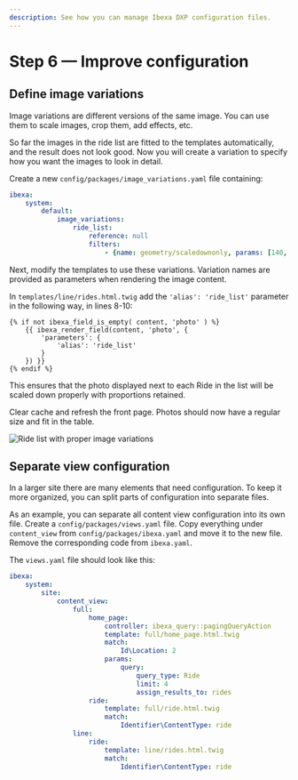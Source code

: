 ```yaml
---
description: See how you can manage Ibexa DXP configuration files.
---
```


# Step 6 — Improve configuration

## Define image variations

Image variations are different versions of the same image. You can use them to scale images, crop them, add effects, etc.

So far the images in the ride list are fitted to the templates automatically, and the result does not look good.
Now you will create a variation to specify how you want the images to look in detail.

Create a new `config/packages/image_variations.yaml` file containing:

``` yaml
ibexa:
    system:
        default:
            image_variations:
                ride_list:
                    reference: null
                    filters:
                        - {name: geometry/scaledownonly, params: [140, 100]}
```

Next, modify the templates to use these variations. Variation names are provided as parameters when rendering the image content.

In `templates/line/rides.html.twig` add the `'alias': 'ride_list'` parameter in the following way, in lines 8-10:

``` html+twig
{% if not ibexa_field_is_empty( content, 'photo' ) %}
    {{ ibexa_render_field(content, 'photo', {
        'parameters': {
            'alias': 'ride_list'
        }
    }) }}
{% endif %}
```

This ensures that the photo displayed next to each Ride in the list will be scaled down properly with proportions retained.

Clear cache and refresh the front page. Photos should now have a regular size and fit in the table.

![Ride list with proper image variations](bike_tutorial_ride_list.png)

## Separate view configuration

In a larger site there are many elements that need configuration. To keep it more organized, you can split parts of configuration into separate files.

As an example, you can separate all content view configuration into its own file. Create a `config/packages/views.yaml` file. 
Copy everything under `content_view` from `config/packages/ibexa.yaml` and move it to the new file.
Remove the corresponding code from `ibexa.yaml`. 

The `views.yaml` file should look like this:

``` yaml
ibexa:
    system:
        site:
            content_view:
                full:
                    home_page:
                        controller: ibexa_query::pagingQueryAction
                        template: full/home_page.html.twig
                        match:
                            Id\Location: 2
                        params:
                            query:
                                query_type: Ride
                                limit: 4
                                assign_results_to: rides
                    ride:
                        template: full/ride.html.twig
                        match:
                            Identifier\ContentType: ride
                line:
                    ride:
                        template: line/rides.html.twig
                        match:
                            Identifier\ContentType: ride
```

